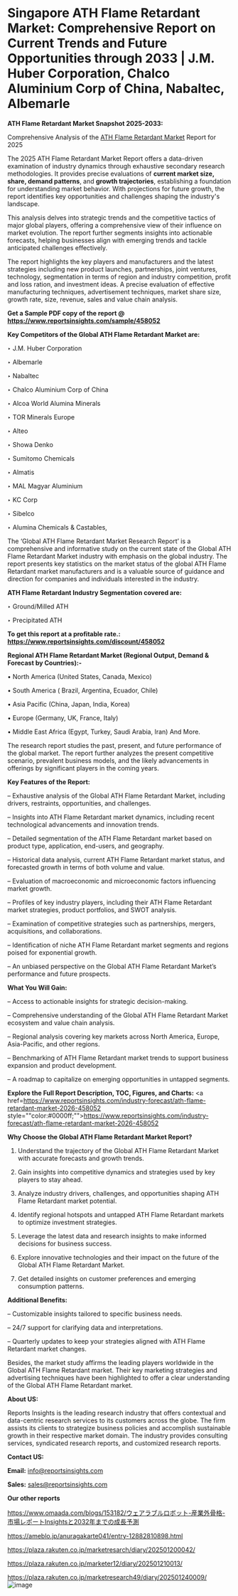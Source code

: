 # Singapore ATH Flame Retardant Market: Comprehensive Report on Current Trends and Future Opportunities through 2033 | J.M. Huber Corporation, Chalco Aluminium Corp of China, Nabaltec, Albemarle

<strong>ATH Flame Retardant Market Snapshot 2025-2033:</strong>

Comprehensive Analysis of the <a href=https://www.reportsinsights.com/sample/458052>ATH Flame Retardant Market</a> Report for 2025

The 2025 ATH Flame Retardant Market Report offers a data-driven examination of industry dynamics through exhaustive secondary research methodologies. It provides precise evaluations of <strong>current market size, share, demand patterns</strong>, and <strong>growth trajectories</strong>, establishing a foundation for understanding market behavior. With projections for future growth, the report identifies key opportunities and challenges shaping the industry's landscape.

This analysis delves into strategic trends and the competitive tactics of major global players, offering a comprehensive view of their influence on market evolution. The report further segments insights into actionable forecasts, helping businesses align with emerging trends and tackle anticipated challenges effectively.

The report highlights the key players and manufacturers and the latest strategies including new product launches, partnerships, joint ventures, technology, segmentation in terms of region and industry competition, profit and loss ration, and investment ideas. A precise evaluation of effective manufacturing techniques, advertisement techniques, market share size, growth rate, size, revenue, sales and value chain analysis.

<strong>Get a Sample PDF copy of the report @ <a href=https://www.reportsinsights.com/sample/458052 style=color:#0000ff;>https://www.reportsinsights.com/sample/458052</a></strong>

<strong>Key Competitors of the Global ATH Flame Retardant Market are:</strong>

‣ J.M. Huber Corporation

‣ Albemarle

‣ Nabaltec

‣ Chalco Aluminium Corp of China

‣ Alcoa World Alumina Minerals

‣ TOR Minerals Europe

‣ Alteo

‣ Showa Denko

‣ Sumitomo Chemicals

‣ Almatis

‣ MAL Magyar Aluminium

‣ KC Corp

‣ Sibelco

‣ Alumina Chemicals & Castables,

The ‘Global ATH Flame Retardant Market Research Report’ is a comprehensive and informative study on the current state of the Global ATH Flame Retardant Market industry with emphasis on the global industry. The report presents key statistics on the market status of the global ATH Flame Retardant market manufacturers and is a valuable source of guidance and direction for companies and individuals interested in the industry.

<strong>ATH Flame Retardant Industry Segmentation covered are:</strong>

‣ Ground/Milled ATH

‣ Precipitated ATH

<strong>To get this report at a profitable rate.: <a href=https://www.reportsinsights.com/discount/458052 style=color:#0000ff;>https://www.reportsinsights.com/discount/458052</a></strong>

<strong>Regional ATH Flame Retardant Market (Regional Output, Demand &amp; Forecast by Countries):-</strong>

• North America (United States, Canada, Mexico)

• South America ( Brazil, Argentina, Ecuador, Chile)

• Asia Pacific (China, Japan, India, Korea)

• Europe (Germany, UK, France, Italy)

• Middle East Africa (Egypt, Turkey, Saudi Arabia, Iran) And More.

The research report studies the past, present, and future performance of the global market. The report further analyzes the present competitive scenario, prevalent business models, and the likely advancements in offerings by significant players in the coming years.

<strong>Key Features of the Report:</strong>

– Exhaustive analysis of the Global ATH Flame Retardant Market, including drivers, restraints, opportunities, and challenges.

– Insights into ATH Flame Retardant market dynamics, including recent technological advancements and innovation trends.

– Detailed segmentation of the ATH Flame Retardant market based on product type, application, end-users, and geography.

– Historical data analysis, current ATH Flame Retardant market status, and forecasted growth in terms of both volume and value.

– Evaluation of macroeconomic and microeconomic factors influencing market growth.

– Profiles of key industry players, including their ATH Flame Retardant market strategies, product portfolios, and SWOT analysis.

– Examination of competitive strategies such as partnerships, mergers, acquisitions, and collaborations.

– Identification of niche ATH Flame Retardant market segments and regions poised for exponential growth.

– An unbiased perspective on the Global ATH Flame Retardant Market’s performance and future prospects.

<strong>What You Will Gain:</strong>

– Access to actionable insights for strategic decision-making.

– Comprehensive understanding of the Global ATH Flame Retardant Market ecosystem and value chain analysis.

– Regional analysis covering key markets across North America, Europe, Asia-Pacific, and other regions.

– Benchmarking of ATH Flame Retardant market trends to support business expansion and product development.

– A roadmap to capitalize on emerging opportunities in untapped segments.

<strong>Explore the Full Report Description, TOC, Figures, and Charts:</strong>
<a href=https://www.reportsinsights.com/industry-forecast/ath-flame-retardant-market-2026-458052 style=""color:#0000ff;"">https://www.reportsinsights.com/industry-forecast/ath-flame-retardant-market-2026-458052</a>

<strong>Why Choose the Global ATH Flame Retardant Market Report?</strong>

1. Understand the trajectory of the Global ATH Flame Retardant Market with accurate forecasts and growth trends.

2. Gain insights into competitive dynamics and strategies used by key players to stay ahead.

3. Analyze industry drivers, challenges, and opportunities shaping ATH Flame Retardant market potential.

4. Identify regional hotspots and untapped ATH Flame Retardant markets to optimize investment strategies.

5. Leverage the latest data and research insights to make informed decisions for business success.

6. Explore innovative technologies and their impact on the future of the Global ATH Flame Retardant Market.

7. Get detailed insights on customer preferences and emerging consumption patterns.

<strong>Additional Benefits:</strong>

– Customizable insights tailored to specific business needs.

– 24/7 support for clarifying data and interpretations.

– Quarterly updates to keep your strategies aligned with ATH Flame Retardant market changes.

Besides, the market study affirms the leading players worldwide in the Global ATH Flame Retardant market. Their key marketing strategies and advertising techniques have been highlighted to offer a clear understanding of the Global ATH Flame Retardant market.

<strong><strong>About US</strong>:</strong>

Reports Insights is the leading research industry that offers contextual and data-centric research services to its customers across the globe. The firm assists its clients to strategize business policies and accomplish sustainable growth in their respective market domain. The industry provides consulting services, syndicated research reports, and customized research reports.

<strong>Contact US:</strong>

<p class=><b>Email:</b> <a href=mailto:info@reportsinsights.com>info@reportsinsights.com</a></p>
<p class=><b>Sales:</b> <a href=mailto:sales@reportsinsights.com>sales@reportsinsights.com</a></p>

<strong>Our other reports</strong>

<a href=https://www.omaada.com/blogs/153182/ウェアラブルロボット-産業外骨格-市場レポートInsightsと2032年までの成長予測>https://www.omaada.com/blogs/153182/ウェアラブルロボット-産業外骨格-市場レポートInsightsと2032年までの成長予測</a>

<a href=https://ameblo.jp/anuragakarte041/entry-12882810898.html>https://ameblo.jp/anuragakarte041/entry-12882810898.html</a>

<a href=https://plaza.rakuten.co.jp/marketresarch/diary/202501200042/>https://plaza.rakuten.co.jp/marketresarch/diary/202501200042/</a>

<a href=https://plaza.rakuten.co.jp/marketer12/diary/202501210013/>https://plaza.rakuten.co.jp/marketer12/diary/202501210013/</a>

<a href=https://plaza.rakuten.co.jp/marketresearch49/diary/202501240009/>https://plaza.rakuten.co.jp/marketresearch49/diary/202501240009/</a>
![image](https://github.com/user-attachments/assets/8082c2d3-bc8d-4836-96c5-47ba56ca298d)
